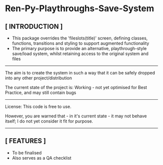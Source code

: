 # Ren-Py-Playthroughs-Save-System

## [ INTRODUCTION ]
- This package overrides the 'fileslots(title)' screen, defining classes, functions, transitions and styling to support augmented functionality
- The primary purpose is to provide an alternative, playthrough-style save/load system, whilst retaining access to the original system and files

---

The aim is to create the system in such a way that it can be safely dropped into any other project/distribution

The current state of the project is: Working - not yet optimised for Best Practice, and may still contain bugs

---

License: This code is free to use.

However, you are warned that - in it's current state - it may not behave itself;
I do not yet consider it fit for purpose.

---

## [ FEATURES ]
- To be finalised
- Also serves as a QA checklist
